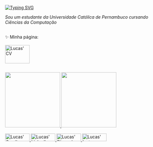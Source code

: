 [![Typing SVG](https://readme-typing-svg.demolab.com?font=Fira+Code&pause=1000&color=A844F7&width=435&lines=Hi+there%2C+my+name+is+Lucas)](https://git.io/typing-svg)

*Sou um estudante da Universidade Católica de Pernambuco cursando Ciências da Computação*

<div style="display: inline_block"><br>
  ✨ Minha página: <br /> <br />
  <a href="https://lucasbrennand.github.io/Portfolio/](https://lucasbrennand.github.io/Portfolio-2024.2/" target="_blank"> <img align"left" alt="Lucas' CV" height="60" width="80" src="https://cdn-icons-png.flaticon.com/512/1412/1412267.png">
 </div>
 
 ##

<div>
  <a href="https://github.com/LucasBrennand">
  <img height="180em" src="https://github-readme-stats.vercel.app/api?username=lucasbrennand&theme=aura&show_icons=true"/>
  <img height="180em" src="https://github-readme-stats.vercel.app/api/top-langs/?username=lucasbrennand&theme=aura&show_icons=true"/>
</div>

<div style="display: inline_block"><br>
  <a href="mailto:lucasbrennand.barbosa@gmail.com " target="_blank"> <img align"center" alt="Lucas' Gmail" height="25" width="80" src="https://img.shields.io/badge/Gmail-D14836?style=for-the-badge&logo=gmail&logoColor=white" />
  <a href="https://www.linkedin.com/in/lucas-brennand-9121b2205" target="_blank"><img align"center" alt="Lucas' Linkedln" height="25" width="80" src="https://img.shields.io/badge/LinkedIn-0077B5?style=for-the-badge&logo=linkedin&logoColor=white" />
  <a href="http://discordapp.com/users/%C6%A8%C9%92%C9%94%CF%85%E2%85%83#4335" target=_blank><img align"center" alt="Lucas' Discord" height="25" width="80" src="https://img.shields.io/badge/Discord-7289DA?style=for-the-badge&logo=discord&logoColor=white" />
  <a href="https://www.instagram.com/lucasbbrennand/" target="blank"><img align"center" alt="Lucas' Instagram" height="25" width="80" src="https://img.shields.io/badge/Instagram-E4405F?style=for-the-badge&logo=instagram&logoColor=white" />
</div>
<!--
**lucas2020109662/lucas2020109662** is a ✨ _special_ ✨ repository because its `README.md` (this file) appears on your GitHub profile.

Here are some ideas to get you started:

- 🔭 I’m currently working on ...
- 🌱 I’m currently learning ...
- 👯 I’m looking to collaborate on ...
- 🤔 I’m looking for help with ...
- 💬 Ask me about ...
- 📫 How to reach me: ...
- 😄 Pronouns: ...
- ⚡ Fun fact: ...
-->
